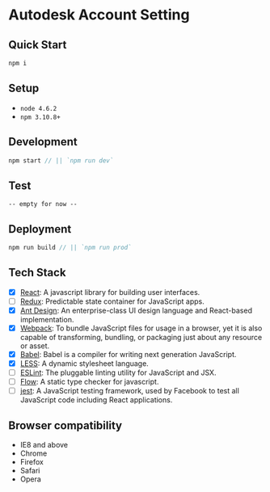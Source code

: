 Autodesk Account Setting
======

## Quick Start

```javascript
npm i
```

## Setup

- `node 4.6.2`
- `npm 3.10.8+`

## Development

```javascript
npm start // || `npm run dev`
```

## Test

`-- empty for now --`

## Deployment

```javascript
npm run build // || `npm run prod`
```

## Tech Stack

- [x] [React](https://facebook.github.io/react/): A javascript library for building user interfaces.
- [ ] [Redux](http://redux.js.org/): Predictable state container for JavaScript apps.
- [x] [Ant Design](https://ant.design/docs/react/introduce): An enterprise-class UI design language and React-based implementation.
- [x] [Webpack](http://webpack.github.io/docs/): To bundle JavaScript files for usage in a browser, yet it is also capable of transforming, bundling, or packaging just about any resource or asset.
- [x] [Babel](https://babeljs.io/): Babel is a compiler for writing next generation JavaScript.
- [x] [LESS](http://lesscss.org/functions/): A dynamic stylesheet language.
- [ ] [ESLint](http://eslint.org/): The pluggable linting utility for JavaScript and JSX.
- [ ] [Flow](https://flowtype.org/docs/getting-started.html): A static type checker for javascript.
- [ ] [jest](https://facebook.github.io/jest/docs/api.html): A JavaScript testing framework, used by Facebook to test all JavaScript code including React applications.

## Browser compatibility

- IE8 and above
- Chrome
- Firefox
- Safari
- Opera
